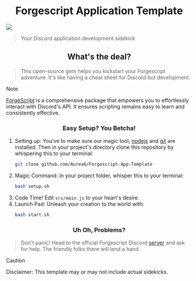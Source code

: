 <h1 align="center">Forgescript Application Template</h1>
<image align="center" src="./assets/banner_transsparent-final-v2.png">

> Your Discord application development sidekick 
<h2 align="center">What's the deal?</h2>

> This open-source gem helps you kickstart your Forgescript adventure.  It's like having a cheat sheet for Discord bot development.

> [!NOTE]
> [ForgeScript](https://github.com/tryforge/ForgeScript) is a comprehensive package that empowers you to effortlessly interact with Discord's API. It ensures scripting remains easy to learn and consistently effective.
<h3 align="center">Easy Setup? You Betcha!</h3>

1. Setting up: You've to make sure our magic tool, [nodejs](https://nodejs.org/en/download/) and [git](https://git-scm.com/downloads) are installed. Then in your project's directory clone this repository by whispering this to your terminal:
   ```bash
   git clone github.com/Aurea6/Forgescript-App-Template
   ```
2. Magic Command: In your project folder, whisper this to your terminal:
   ```bash
   bash setup.sh
   ```
3. Code Time! Edit `src/main.js` to your heart's desire.
4. Launch Pad: Unleash your creation to the world with:
   ```bash
   bash start.sh
   ```

<h3 align="center">Uh Oh, Problems?</h3>

> Don't panic! Head to the official Forgescript Discord [server](https://discord.gg/9zcuN7JupV) and ask for help. The friendly folks there will lend a hand.

> [!CAUTION]
> Disclaimer: This template may or may not include actual sidekicks.
